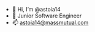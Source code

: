 - 👋 Hi, I’m @astoia14
- 👀 Junior Software Engineer
- 📫 astoia14@massmutual.com

<!---
astoia14/astoia14 is a ✨ special ✨ repository because its `README.md` (this file) appears on your GitHub profile.
You can click the Preview link to take a look at your changes.
--->
